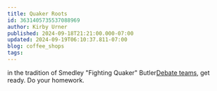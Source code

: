 ```yaml
---
title: Quaker Roots
id: 3631405735537088969
author: Kirby Urner
published: 2024-09-18T21:21:00.000-07:00
updated: 2024-09-19T06:10:37.811-07:00
blog: coffee_shops
tags: 
---
```


in the tradition of Smedley "Fighting Quaker" Butler[Debate teams](https://worldgame.blogspot.com/2024/09/debate-teams.html), get ready. Do your homework.